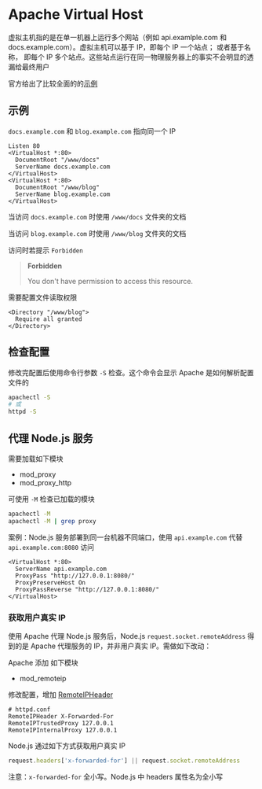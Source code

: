 # Apache Virtual Host

虚拟主机指的是在单一机器上运行多个网站（例如 api.examlple.com 和 docs.example.com）。虚拟主机可以基于 IP，即每个 IP 一个站点； 或者基于名称， 即每个 IP 多个站点。这些站点运行在同一物理服务器上的事实不会明显的透漏给最终用户

官方给出了比较全面的的[示例](https://httpd.apache.org/docs/2.4/vhosts/examples.html)

## 示例

`docs.example.com` 和 `blog.example.com` 指向同一个 IP

```properties
Listen 80
<VirtualHost *:80>
  DocumentRoot "/www/docs"
  ServerName docs.example.com
</VirtualHost>
<VirtualHost *:80>
  DocumentRoot "/www/blog"
  ServerName blog.example.com
</VirtualHost>
```

当访问 `docs.example.com` 时使用 `/www/docs` 文件夹的文档

当访问 `blog.example.com` 时使用 `/www/blog` 文件夹的文档



访问时若提示 `Forbidden`

> **Forbidden**
>
> You don't have permission to access this resource.

需要配置文件读取权限

```properties
<Directory "/www/blog">
  Require all granted
</Directory>
```

## 检查配置

修改完配置后使用命令行参数 `-S` 检查。这个命令会显示 Apache 是如何解析配置文件的

```bash
apachectl -S
# 或
httpd -S
```

## 代理 Node.js 服务

需要加载如下模块

- mod_proxy
- mod_proxy_http

可使用 `-M` 检查已加载的模块

```bash
apachectl -M
apachectl -M | grep proxy
```

案例：Node.js 服务部署到同一台机器不同端口，使用 `api.example.com` 代替 `api.example.com:8080` 访问

```properties
<VirtualHost *:80>
  ServerName api.example.com
  ProxyPass "http://127.0.0.1:8080/"
  ProxyPreserveHost On
  ProxyPassReverse "http://127.0.0.1:8080/"
</VirtualHost>
```

### 获取用户真实 IP

使用 Apache 代理 Node.js 服务后，Node.js `request.socket.remoteAddress` 得到的是 Apache 代理服务的 IP，并非用户真实 IP。需做如下改动：

Apache 添加 如下模块

- mod_remoteip

修改配置，增加 [RemoteIPHeader](https://httpd.apache.org/docs/2.4/zh-cn/mod/mod_remoteip.html#remoteipheader)

```properties
# httpd.conf
RemoteIPHeader X-Forwarded-For
RemoteIPTrustedProxy 127.0.0.1
RemoteIPInternalProxy 127.0.0.1
```

Node.js 通过如下方式获取用户真实 IP

```javascript
request.headers['x-forwarded-for'] || request.socket.remoteAddress
```

注意：`x-forwarded-for`  全小写。Node.js 中 headers 属性名为全小写
